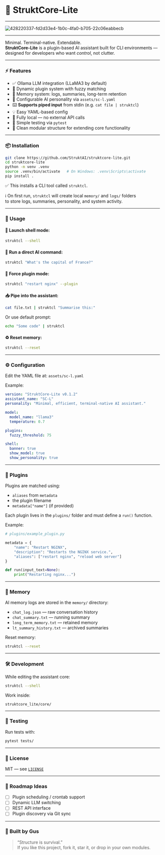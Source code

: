 # 🧠 StruktCore-Lite
---

![428220337-fd2d33e4-1b0c-4fa0-b705-22c06eabbecb](https://github.com/user-attachments/assets/3863a3cd-4b8d-4dd7-bac8-b442d72904e8)

---

Minimal. Terminal-native. Extendable.  
**StruktCore-Lite** is a plugin-based AI assistant built for CLI environments — designed for developers who want *control*, not clutter.

---

### ⚡ Features

- ✅ Ollama LLM integration (LLaMA3 by default)  
- 🧩 Dynamic plugin system with fuzzy matching  
- 📁 Memory system: logs, summaries, long-term retention  
- 🧠 Configurable AI personality via `assets/sc-l.yaml`  
- ⌨️ **Supports piped input** from stdin (e.g. `cat file | struktcl`)  
- 💡 Easy YAML-based config  
- 🔐 Fully local — no external API calls  
- 🧪 Simple testing via `pytest`  
- 🧱 Clean modular structure for extending core functionality  

---

### 📦 Installation

```bash
git clone https://github.com/StruktAI/struktcore-lite.git
cd struktcore-lite
python -m venv .venv
source .venv/bin/activate   # On Windows: .venv\Scripts\activate
pip install .
```

✅ This installs a CLI tool called `struktcl`.

ℹ️ On first run, `struktcl` will create local `memory/` and `logs/` folders  
to store logs, summaries, personality, and system activity.

---

### 🚀 Usage

#### 🔁 Launch shell mode:
```bash
struktcl --shell
```

#### 💬 Run a direct AI command:
```bash
struktcl "What's the capital of France?"
```

#### 🧩 Force plugin mode:
```bash
struktcl "restart nginx" --plugin
```

#### 📥 Pipe into the assistant:
```bash
cat file.txt | struktcl "Summarise this:"
```

Or use default prompt:
```bash
echo "Some code" | struktcl
```

#### ♻️ Reset memory:
```bash
struktcl --reset
```

---

### ⚙️ Configuration

Edit the YAML file at: `assets/sc-l.yaml`

Example:

```yaml
version: "StruktCore-Lite v0.1.2"
assistant_name: "SC-L"
personality: "Minimal, efficient, terminal-native AI assistant."

model:
  model_name: "llama3"
  temperature: 0.7

plugins:
  fuzzy_threshold: 75

shell:
  banner: true
  show_model: true
  show_personality: true
```

---

### 🧩 Plugins

Plugins are matched using:

- `aliases` from `metadata`
- the plugin filename
- `metadata["name"]` (if provided)

Each plugin lives in the `plugins/` folder and must define a `run()` function.

Example:

```python
# plugins/example_plugin.py

metadata = {
    "name": "Restart NGINX",
    "description": "Restarts the NGINX service.",
    "aliases": ["restart nginx", "reload web server"]
}

def run(input_text=None):
    print("Restarting nginx...")
```

---

### 🧠 Memory

AI memory logs are stored in the `memory/` directory:

- `chat_log.json` — raw conversation history  
- `chat_summary.txt` — running summary  
- `long_term_memory.txt` — retained memory  
- `lt_summary_history.txt` — archived summaries

Reset memory:
```bash
struktcl --reset
```

---

### 🛠️ Development

While editing the assistant core:

```bash
struktcl --shell
```

Work inside:

```
struktcore_lite/core/
```

---

### 🧪 Testing

Run tests with:

```bash
pytest tests/
```

---

### 📄 License

MIT — see [`LICENSE`](LICENSE)

---

### 🚧 Roadmap Ideas

- [ ] Plugin scheduling / crontab support  
- [ ] Dynamic LLM switching  
- [ ] REST API interface  
- [ ] Plugin discovery via Git sync  

---

### 👤 Built by Gus

> “Structure is survival.”  
> If you like this project, fork it, star it, or drop in your own modules.
